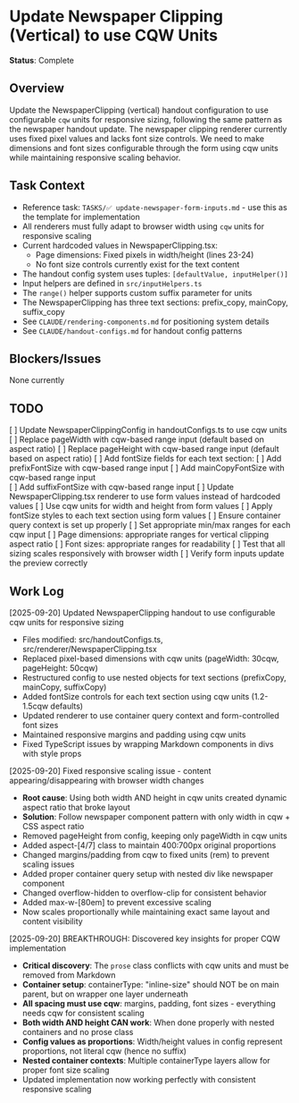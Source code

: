 # Update Newspaper Clipping (Vertical) to use CQW Units
**Status**: Complete

## Overview
Update the NewspaperClipping (vertical) handout configuration to use configurable `cqw` units for responsive sizing, following the same pattern as the newspaper handout update. The newspaper clipping renderer currently uses fixed pixel values and lacks font size controls. We need to make dimensions and font sizes configurable through the form using cqw units while maintaining responsive scaling behavior.

## Task Context
- Reference task: `TASKS/✅ update-newspaper-form-inputs.md` - use this as the template for implementation
- All renderers must fully adapt to browser width using `cqw` units for responsive scaling
- Current hardcoded values in NewspaperClipping.tsx:
  - Page dimensions: Fixed pixels in width/height (lines 23-24)
  - No font size controls currently exist for the text content
- The handout config system uses tuples: `[defaultValue, inputHelper()]`
- Input helpers are defined in `src/inputHelpers.ts`
- The `range()` helper supports custom suffix parameter for units
- The NewspaperClipping has three text sections: prefix_copy, mainCopy, suffix_copy
- See `CLAUDE/rendering-components.md` for positioning system details
- See `CLAUDE/handout-configs.md` for handout config patterns

## Blockers/Issues
None currently

## TODO
[ ] Update NewspaperClippingConfig in handoutConfigs.ts to use cqw units
    [ ] Replace pageWidth with cqw-based range input (default based on aspect ratio)
    [ ] Replace pageHeight with cqw-based range input (default based on aspect ratio)
    [ ] Add fontSize fields for each text section:
        [ ] Add prefixFontSize with cqw-based range input
        [ ] Add mainCopyFontSize with cqw-based range input  
        [ ] Add suffixFontSize with cqw-based range input
[ ] Update NewspaperClipping.tsx renderer to use form values instead of hardcoded values
    [ ] Use cqw units for width and height from form values
    [ ] Apply fontSize styles to each text section using form values
    [ ] Ensure container query context is set up properly
[ ] Set appropriate min/max ranges for each cqw input
    [ ] Page dimensions: appropriate ranges for vertical clipping aspect ratio
    [ ] Font sizes: appropriate ranges for readability
[ ] Test that all sizing scales responsively with browser width
[ ] Verify form inputs update the preview correctly

## Work Log
[2025-09-20] Updated NewspaperClipping handout to use configurable cqw units for responsive sizing
- Files modified: src/handoutConfigs.ts, src/renderer/NewspaperClipping.tsx
- Replaced pixel-based dimensions with cqw units (pageWidth: 30cqw, pageHeight: 50cqw)
- Restructured config to use nested objects for text sections (prefixCopy, mainCopy, suffixCopy)
- Added fontSize controls for each text section using cqw units (1.2-1.5cqw defaults)
- Updated renderer to use container query context and form-controlled font sizes
- Maintained responsive margins and padding using cqw units
- Fixed TypeScript issues by wrapping Markdown components in divs with style props

[2025-09-20] Fixed responsive scaling issue - content appearing/disappearing with browser width changes
- **Root cause**: Using both width AND height in cqw units created dynamic aspect ratio that broke layout
- **Solution**: Follow newspaper component pattern with only width in cqw + CSS aspect ratio
- Removed pageHeight from config, keeping only pageWidth in cqw units
- Added aspect-[4/7] class to maintain 400:700px original proportions
- Changed margins/padding from cqw to fixed units (rem) to prevent scaling issues
- Added proper container query setup with nested div like newspaper component
- Changed overflow-hidden to overflow-clip for consistent behavior
- Added max-w-[80em] to prevent excessive scaling
- Now scales proportionally while maintaining exact same layout and content visibility

[2025-09-20] BREAKTHROUGH: Discovered key insights for proper CQW implementation
- **Critical discovery**: The `prose` class conflicts with cqw units and must be removed from Markdown
- **Container setup**: containerType: "inline-size" should NOT be on main parent, but on wrapper one layer underneath
- **All spacing must use cqw**: margins, padding, font sizes - everything needs cqw for consistent scaling
- **Both width AND height CAN work**: When done properly with nested containers and no prose class
- **Config values as proportions**: Width/height values in config represent proportions, not literal cqw (hence no suffix)
- **Nested container contexts**: Multiple containerType layers allow for proper font size scaling
- Updated implementation now working perfectly with consistent responsive scaling